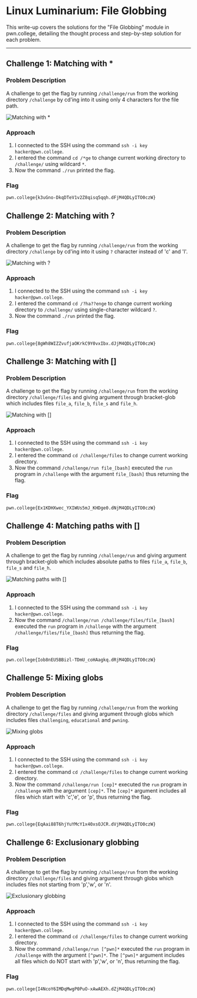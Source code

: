 # Linux Luminarium: File Globbing

This write-up covers the solutions for the "File Globbing" module in pwn.college, detailing the thought process and step-by-step solution for each problem.

---

## Challenge 1: Matching with *

### Problem Description
A challenge to get the flag by running `/challenge/run` from the working directory `/challenge` by cd'ing into it using only 4 characters for the file path.

![Matching with *](./images/File_Globbing/1.png)

### Approach
1. I connected to the SSH using the command `ssh -i key hacker@pwn.college`.
2. I entered the command `cd /*ge` to change current working directory to `/challenge/` using wildcard `*`.
3. Now the command `./run` printed the flag.

### Flag
`pwn.college{k3uGno-DkqDTeV1v2Z8qisq5qqh.dFjM4QDLyITO0czW}`


## Challenge 2: Matching with ?

### Problem Description
A challenge to get the flag by running `/challenge/run` from the working directory `/challenge` by cd'ing into it using `?` character instead of 'c' and 'l'.

![Matching with ?](./images/File_Globbing/2.png)

### Approach
1. I connected to the SSH using the command `ssh -i key hacker@pwn.college`.
2. I entered the command `cd /?ha??enge` to change current working directory to `/challenge/` using single-character wildcard `?`.
3. Now the command `./run` printed the flag.

### Flag
`pwn.college{8gWh8WIZZvufjaOKrkC9Y0vxIbx.dJjM4QDLyITO0czW}`



## Challenge 3: Matching with []

### Problem Description
A challenge to get the flag by running `/challenge/run` from the working directory `/challenge/files` and giving argument through bracket-glob which includes files `file_a`, `file_b`, `file_s` and `file_h`.

![Matching with []](./images/File_Globbing/3.png)

### Approach
1. I connected to the SSH using the command `ssh -i key hacker@pwn.college`.
2. I entered the command `cd /challenge/files` to change current working directory.
3. Now the command `/challenge/run file_[bash]` executed the `run` program in `/challenge` with the argument `file_[bash]` thus returning the flag.

### Flag
`pwn.college{Ex1KDHXwec_YXIWUs5mJ_KHDge0.dNjM4QDLyITO0czW}`



## Challenge 4: Matching paths with []

### Problem Description
A challenge to get the flag by running `/challenge/run` and giving argument through bracket-glob which includes absolute paths to files `file_a`, `file_b`, `file_s` and `file_h`.

![Matching paths with []](./images/File_Globbing/4.png)

### Approach
1. I connected to the SSH using the command `ssh -i key hacker@pwn.college`.
2. Now the command `/challenge/run /challenge/files/file_[bash]` executed the `run` program in `/challenge` with the argument `/challenge/files/file_[bash]` thus returning the flag.

### Flag
`pwn.college{Iob8nEU5BBizl-TDmU_coHAagkq.dRjM4QDLyITO0czW}`


## Challenge 5: Mixing globs

### Problem Description
A challenge to get the flag by running `/challenge/run` from the working directory `/challenge/files` and giving argument through globs which includes files `challenging`, `educational` and `pwning`.

![Mixing globs](./images/File_Globbing/5.png)

### Approach
1. I connected to the SSH using the command `ssh -i key hacker@pwn.college`.
2. I entered the command `cd /challenge/files` to change current working directory.
3. Now the command `/challenge/run [cep]*` executed the `run` program in `/challenge` with the argument `[cep]*`. The `[cep]*` argument includes all files which start with 'c','e', or 'p', thus returning the flag.

### Flag
`pwn.college{EqAai88T6hjYuYMcY1x40xsOJCR.dVjM4QDLyITO0czW}`



## Challenge 6: Exclusionary globbing

### Problem Description
A challenge to get the flag by running `/challenge/run` from the working directory `/challenge/files` and giving argument through globs which includes files not starting from 'p','w', or 'n'.

![Exclusionary globbing](./images/File_Globbing/6.png)

### Approach
1. I connected to the SSH using the command `ssh -i key hacker@pwn.college`.
2. I entered the command `cd /challenge/files` to change current working directory.
3. Now the command `/challenge/run [^pwn]*` executed the `run` program in `/challenge` with the argument `[^pwn]*`. The `[^pwn]*` argument includes all files which do NOT start with 'p','w', or 'n', thus returning the flag.

### Flag
`pwn.college{I4NcoY6IMDqMwgP0PuO-xAwAEXh.dZjM4QDLyITO0czW}`